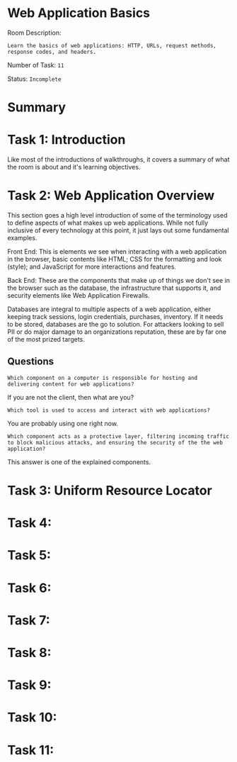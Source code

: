 # Web Application Basics

Room Description:

`Learn the basics of web applications: HTTP, URLs, request methods, response codes, and headers.`

Number of Task:
`11`

Status:
`Incomplete`

# Summary
<For once this is completed>

# Task 1: Introduction
Like most of the introductions of walkthroughs, it covers a summary of what the room is about and it's learning objectives.

# Task 2: Web Application Overview
 This section goes a high level introduction of some of the terminology used to define aspects of what makes up web applications. While not fully inclusive of every technology at this point, it just lays out some fundamental examples.

 Front End:
 This is elements we see when interacting with a web application in the browser, basic contents like HTML; CSS for the formatting and look (style); and JavaScript for more interactions and features.

 Back End:
 These are the components that make up of things we don't see in the browser such as the database, the infrastructure that supports it, and security elements like Web Application Firewalls.

 Databases are integral to multiple aspects of a web application, either keeping track sessions, login credentials, purchases, inventory. If it needs to be stored, databases are the go to solution. For attackers looking to sell PII or do major damage to an organizations reputation, these are by far one of the most prized targets.

## Questions

`Which component on a computer is responsible for hosting and delivering content for web applications?`

If you are not the client, then what are you?

`Which tool is used to access and interact with web applications?`

You are probably using one right now.

`Which component acts as a protective layer, filtering incoming traffic to block malicious attacks, and ensuring the security of the the web application?`

This answer is one of the explained components.

# Task 3: Uniform Resource Locator


# Task 4: 


# Task 5:


# Task 6:


# Task 7:


# Task 8:


# Task 9:


# Task 10:


# Task 11:

